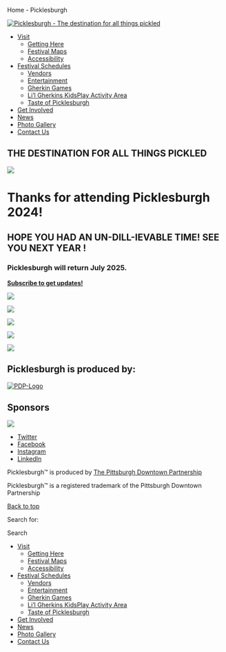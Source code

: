 Home - Picklesburgh




[![Picklesburgh - The destination for all things pickled](https://www.picklesburgh.com/wp-content/uploads/2023/06/Picklesburgh2023.jpg)](https://www.picklesburgh.com)




* [Visit](https://www.picklesburgh.com/visit/)
  + [Getting Here](https://www.picklesburgh.com/visit/getting-here/)
  + [Festival Maps](https://www.picklesburgh.com/visit/festival-map/)
  + [Accessibility](https://www.picklesburgh.com/accessibility/)
* [Festival Schedules](https://www.picklesburgh.com/festival-schedule/)
  + [Vendors](https://www.picklesburgh.com/vendors/)
  + [Entertainment](https://www.picklesburgh.com/entertainment/)
  + [Gherkin Games](https://www.picklesburgh.com/games/)
  + [Li’l Gherkins KidsPlay Activity Area](https://www.picklesburgh.com/festival-schedule/lil-gherkins-activity-area/)
  + [Taste of Picklesburgh](https://www.picklesburgh.com/taste-of-picklesburgh/)
* [Get Involved](https://www.picklesburgh.com/get-involved/)
* [News](https://www.picklesburgh.com/news/)
* [Photo Gallery](https://www.picklesburgh.com/photo-gallery/)
* [Contact Us](https://www.picklesburgh.com/contact/)

## THE DESTINATION FOR ALL THINGS PICKLED

![](https://www.picklesburgh.com/wp-content/uploads/2023/07/Hero2.jpg)

### 

# **Thanks for attending Picklesburgh 2024!**

## **HOPE YOU HAD AN UN-DILL-IEVABLE TIME!** **SEE YOU NEXT YEAR** !

### **Picklesburgh will return July 2025.**

[**Subscribe to get updates!**](https://www.picklesburgh.com/contact/)

[![](https://www.picklesburgh.com/wp-content/uploads/2024/08/Champions2024-graphic-updated-1024x447.png)](http://www.picklesburgh.com/wp-content/uploads/2024/08/Champions2024-graphic-updated.png)

[![](https://www.picklesburgh.com/wp-content/uploads/2024/07/THursdayLayers.jpg)](https://www.picklesburgh.com/wp-content/uploads/2024/07/THursdayLayers.jpg)

[![](https://www.picklesburgh.com/wp-content/uploads/2024/07/FridayLayers-1.jpg)](https://www.picklesburgh.com/wp-content/uploads/2024/07/FridayLayers-1.jpg)

[![](https://www.picklesburgh.com/wp-content/uploads/2024/07/SaturdayLayers.jpg)](https://www.picklesburgh.com/wp-content/uploads/2024/07/SaturdayLayers.jpg)

[![](https://www.picklesburgh.com/wp-content/uploads/2024/07/SaturdayLayers-1.jpg)](https://www.picklesburgh.com/wp-content/uploads/2024/07/SaturdayLayers-1.jpg)

## Picklesburgh is produced by:

[![PDP-Logo](https://www.picklesburgh.com/wp-content/uploads/2015/05/PDP-logo-trans.png)](http://www.picklesburgh.com/wp-content/uploads/2015/05/PDP-logo-trans.png)

## Sponsors

![](https://www.picklesburgh.com/wp-content/uploads/2024/07/2024LogoSoup.png)

* [Twitter](https://twitter.com/DowntownPitt)
* [Facebook](https://www.facebook.com/DowntownPitt)
* [Instagram](https://www.instagram.com/downtownpitt/)
* [LinkedIn](https://www.linkedin.com/company/pittsburgh-downtown-partnership/)

Picklesburgh™ is produced by
[The Pittsburgh Downtown Partnership](http://www.downtownpittsburgh.com)
  
Picklesburgh™ is a registered trademark of the Pittsburgh Downtown Partnership

[Back to top](#)



Search for:

Search

* [Visit](https://www.picklesburgh.com/visit/)
  + [Getting Here](https://www.picklesburgh.com/visit/getting-here/)
  + [Festival Maps](https://www.picklesburgh.com/visit/festival-map/)
  + [Accessibility](https://www.picklesburgh.com/accessibility/)
* [Festival Schedules](https://www.picklesburgh.com/festival-schedule/)
  + [Vendors](https://www.picklesburgh.com/vendors/)
  + [Entertainment](https://www.picklesburgh.com/entertainment/)
  + [Gherkin Games](https://www.picklesburgh.com/games/)
  + [Li’l Gherkins KidsPlay Activity Area](https://www.picklesburgh.com/festival-schedule/lil-gherkins-activity-area/)
  + [Taste of Picklesburgh](https://www.picklesburgh.com/taste-of-picklesburgh/)
* [Get Involved](https://www.picklesburgh.com/get-involved/)
* [News](https://www.picklesburgh.com/news/)
* [Photo Gallery](https://www.picklesburgh.com/photo-gallery/)
* [Contact Us](https://www.picklesburgh.com/contact/)
